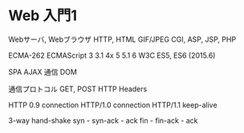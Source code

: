 Web 入門1
====

Webサーバ, Webブラウザ
HTTP, HTML
GIF/JPEG
CGI, ASP, JSP, PHP

ECMA-262 ECMAScript 3 3.1 4x 5 5.1 6
W3C
ES5, ES6 (2015.6)

SPA
AJAX
 通信
 DOM

通信プロトコル
GET, POST
HTTP Headers

HTTP 0.9 connection
HTTP/1.0 connection
HTTP/1.1 keep-alive

3-way hand-shake
syn - syn-ack - ack
fin - fin-ack - ack
